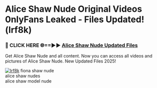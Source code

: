 # Alice Shaw Nude Original Videos 0nlyFans Leaked - Files Updated! (lrf8k)

<h3>🔴 CLICK HERE 🌐==►► <a href="https://tinyurl.com/4mcuefdz" rel="nofollow">Alice Shaw Nude Updated Files</a></h3>

Get Alice Shaw Nude and all content. Now you can access all videos and pictures of Alice Shaw Nude. New Updated Files 2025!

[![lrf8k](https://i.imgur.com/StAQSOY.gif)](https://tinyurl.com/4mcuefdz)
fiona shaw nude<br>
alice shaw nudes<br>
alice shaw model nude
